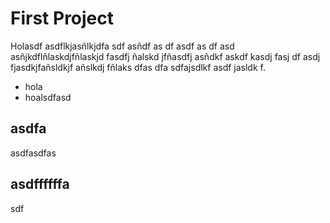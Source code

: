 # First Project

Holasdf asdflkjasñlkjdfa sdf asñdf as df asdf as df asd  asñjkdflñlaskdjfñlaskjd fasdfj ñalskd jfñasdfj asñdkf askdf kasdj fasj df asdj fjasdkjfañsldkjf añslkdj fñlaks dfas dfa sdfajsdlkf asdf jasldk f.

- hola
- hoalsdfasd

## asdfa

asdfasdfas

## asdffffffa
sdf